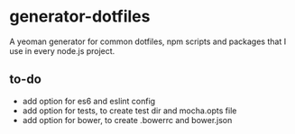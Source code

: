 # generator-dotfiles

A yeoman generator for common dotfiles, npm scripts and packages that I use in every node.js project.

## to-do

 - add option for es6 and eslint config
 - add option for tests, to create test dir and mocha.opts file
 - add option for bower, to create .bowerrc and bower.json

